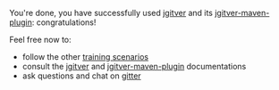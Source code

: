 You're done, you have successfully used [jgitver](http://github.com/jgitver/jgitver) 
and its [jgitver-maven-plugin](http://github.com/jgitver/jgitver-maven-plugin): congratulations!  

Feel free now to:
- follow the other [training scenarios](https://www.katacoda.com/mcfoggy/scenarios)
- consult the [jgitver](http://github.com/jgitver/jgitver) and [jgitver-maven-plugin](http://github.com/jgitver/jgitver) documentations
- ask questions and chat on [gitter](https://gitter.im/jgitver/Lobby)

